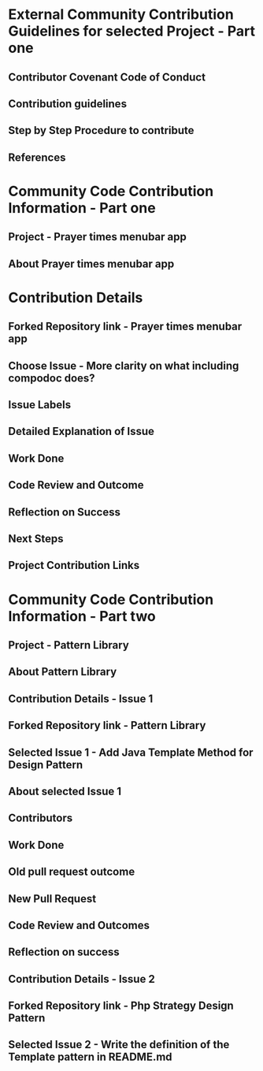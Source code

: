 # External Community Contribution Guidelines for selected Project - Part one

## Contributor Covenant Code of Conduct

## Contribution guidelines

##  Step by Step Procedure to contribute

## References

# Community Code Contribution Information - Part one

## Project - Prayer times menubar app


## About Prayer times menubar app


# Contribution Details
## Forked Repository link - Prayer times menubar app

## Choose Issue - More clarity on what including compodoc does?

## Issue Labels

## Detailed Explanation of Issue

## Work Done

## Code Review and Outcome

## Reflection on Success

## Next Steps

## Project Contribution Links

# Community Code Contribution Information - Part two

## Project - Pattern Library

## About Pattern Library

## Contribution Details - Issue 1

## Forked Repository link - Pattern Library

## Selected Issue 1 - Add Java Template Method for Design Pattern 

## About selected Issue 1

## Contributors


## Work Done


## Old pull request outcome

## New Pull Request


## Code Review and Outcomes

## Reflection on success

## Contribution Details - Issue 2

## Forked Repository link - Php Strategy Design Pattern 

## Selected Issue 2 - Write the definition of the Template pattern in README.md

